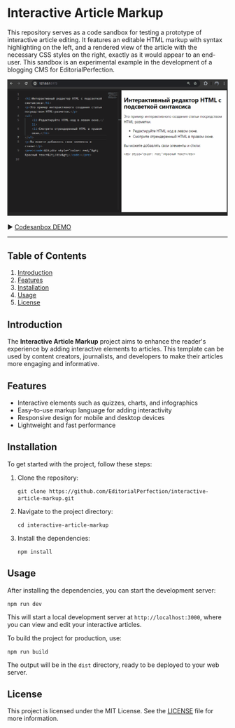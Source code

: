 # Interactive Article Markup

This repository serves as a code sandbox for testing a prototype of interactive article editing. 
It features an editable HTML markup with syntax highlighting on the left, and a rendered view of the article with the necessary CSS styles on the right, exactly as it would appear to an end-user. This sandbox is an experimental example in the development of a blogging CMS for EditorialPerfection.

<img src="interactive-article-markup.gif">

▶️ [Codesanbox DEMO](https://codesandbox.io/p/sandbox/crimson-http-hxvgzy?file=%2Fsrc%2FHtmlEditorPreview.tsx)

---

## Table of Contents

1. [Introduction](#introduction)
2. [Features](#features)
3. [Installation](#installation)
4. [Usage](#usage)
5. [License](#license)

## Introduction

The **Interactive Article Markup** project aims to enhance the reader's experience by adding interactive elements to articles. This template can be used by content creators, journalists, and developers to make their articles more engaging and informative.

## Features

- Interactive elements such as quizzes, charts, and infographics
- Easy-to-use markup language for adding interactivity
- Responsive design for mobile and desktop devices
- Lightweight and fast performance

## Installation

To get started with the project, follow these steps:

1. Clone the repository:
   ```
   git clone https://github.com/EditorialPerfection/interactive-article-markup.git
   ```

2. Navigate to the project directory:
   ```
   cd interactive-article-markup
   ```

3. Install the dependencies:
   ```
   npm install
   ```

## Usage

After installing the dependencies, you can start the development server:

```
npm run dev
```

This will start a local development server at `http://localhost:3000`, where you can view and edit your interactive articles.

To build the project for production, use:

```
npm run build
```

The output will be in the `dist` directory, ready to be deployed to your web server.


## License

This project is licensed under the MIT License. See the [LICENSE](LICENSE) file for more information.
